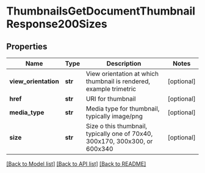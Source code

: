 # ThumbnailsGetDocumentThumbnailResponse200Sizes

## Properties
Name | Type | Description | Notes
------------ | ------------- | ------------- | -------------
**view_orientation** | **str** | View orientation at which thumbnail is rendered, example trimetric | [optional] 
**href** | **str** | URI for thumbnail | [optional] 
**media_type** | **str** | Media type for thumbnail, typically image/png | [optional] 
**size** | **str** | Size o this thumbnail, typically one of 70x40, 300x170, 300x300, or 600x340 | [optional] 

[[Back to Model list]](../README.md#documentation-for-models) [[Back to API list]](../README.md#documentation-for-api-endpoints) [[Back to README]](../README.md)


